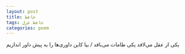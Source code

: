 ```yaml
---
layout: post
title: حافظ
tags: حافظ غزل
categories: poem
---
```


یکی از عقل می‌لافد یکی طامات می‌بافد / بیا کاین داوری‌ها را به پیش داور اندازیم
